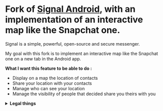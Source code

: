 # Fork of [Signal Android](https://github.com/signalapp/Signal-Android), with an implementation of an interactive map like the Snapchat one.

Signal is a simple, powerful, open-source and secure messenger.

My goal with this fork is to implement an interactive map like the Snapchat one on a new tab in the Android app.

**What I want this feature to be able to do :**

- Display on a map the location of contacts
- Share your location with your contacts
- Manage who can see your location
- Manage the visibility of people that decided share you theirs with you

<details>
  <summary><strong>Legal things</strong></summary><br>
  
**Cryptography Notice**

This distribution includes cryptographic software. The country in which you currently reside may have restrictions on the import, possession, use, and/or re-export to another country, of encryption software.
BEFORE using any encryption software, please check your country's laws, regulations and policies concerning the import, possession, or use, and re-export of encryption software, to see if this is permitted.
See <http://www.wassenaar.org/> for more information.

The U.S. Government Department of Commerce, Bureau of Industry and Security (BIS), has classified this software as Export Commodity Control Number (ECCN) 5D002.C.1, which includes information security software using or performing cryptographic functions with asymmetric algorithms.
The form and manner of this distribution makes it eligible for export under the License Exception ENC Technology Software Unrestricted (TSU) exception (see the BIS Export Administration Regulations, Section 740.13) for both object code and source code.

**License**

Copyright 2013-2025 Signal Messenger, LLC

Licensed under the GNU AGPLv3: https://www.gnu.org/licenses/agpl-3.0.html

Google Play and the Google Play logo are trademarks of Google LLC.
</details>

